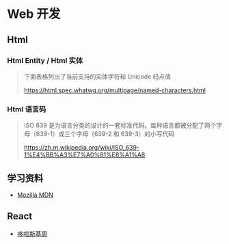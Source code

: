 # Web 开发

## Html

### Html Entity / Html 实体

> 下面表格列出了当前支持的实体字符和 Unicode 码点值
> 
> https://html.spec.whatwg.org/multipage/named-characters.html


### Html 语言码
> ISO 639 是为语言分类的设计的一套标准代码。每种语言都被分配了两个字母（639-1）或三个字母（639-2 和 639-3）的小写代码
> 
> https://zh.m.wikipedia.org/wiki/ISO_639-1%E4%BB%A3%E7%A0%81%E8%A1%A8

## 学习资料

- [Mozilla MDN](https://developer.mozilla.org/zh-CN/)

## React

- [哆啦斯基周](https://duola8789.github.io/tags/React/)